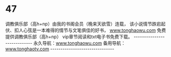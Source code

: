 # 47
 调教俱乐部（高h+np）由我的书阁会员（晚来天欲雪）连载， 该小说情节跌宕起伏、扣人心弦是一本难得的情节与文笔俱佳的好书， www.tonghaowu.com 免费提供调教俱乐部（高h+np） vip章节阅读和txt电子书免费下载。 ---------------------------- 永久导航：www.tonghaowu.com  备用导航：www.tonghaotv.com -------------------------------
